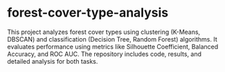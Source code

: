 # forest-cover-type-analysis
This project analyzes forest cover types using clustering (K-Means, DBSCAN) and classification (Decision Tree, Random Forest) algorithms. It evaluates performance using metrics like Silhouette Coefficient, Balanced Accuracy, and ROC AUC. The repository includes code, results, and detailed analysis for both tasks.
